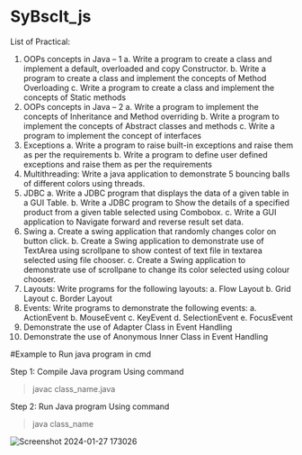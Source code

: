 # SyBscIt_js
List of Practical: 

1. OOPs concepts in Java – 1
a. Write a program to create a class and implement a default, overloaded and copy Constructor.
b. Write a program to create a class and implement the concepts of Method Overloading 
c. Write a program to create a class and implement the concepts of Static methods
3. OOPs concepts in Java – 2
a. Write a program to implement the concepts of Inheritance and Method overriding 
b. Write a program to implement the concepts of Abstract classes and methods 
c. Write a program to implement the concept of interfaces 
4. Exceptions
a. Write a program to raise built-in exceptions and raise them as per the requirements 
b. Write a program to define user defined exceptions and raise them as per the 
requirements 
5. Multithreading: Write a java application to demonstrate 5 bouncing balls of 
different colors using threads. 
6. JDBC
a. Write a JDBC program that displays the data of a given table in a GUI Table. 
b. Write a JDBC program to Show the details of a specified product from a given 
table selected using Combobox. 
c. Write a GUI application to Navigate forward and reverse result set data. 
7. Swing
a. Create a swing application that randomly changes color on button click.
b. Create a Swing application to demonstrate use of TextArea using scrollpane to 
show contest of text file in textarea selected using file chooser.
c. Create a Swing application to demonstrate use of scrollpane to change its color 
selected using colour chooser.
8. Layouts: Write programs for the following layouts:
a. Flow Layout
b. Grid Layout
c. Border Layout
9. Events: Write programs to demonstrate the following events:
a. ActionEvent
b. MouseEvent
c. KeyEvent
d. SelectionEvent
e. FocusEvent
10. Demonstrate the use of Adapter Class in Event Handling
11. Demonstrate the use of Anonymous Inner Class in Event Handling

#Example to Run java program in cmd

Step 1: Compile Java program Using command
>javac class_name.java

Step 2: Run Java program Using command
>java class_name

![Screenshot 2024-01-27 173026](https://github.com/Sandeepmmv/SyBscIt_js/assets/133843985/f002629d-a9e4-4da7-8a5b-22f2a54cf3c0)




